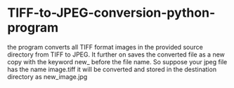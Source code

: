 # TIFF-to-JPEG-conversion-python-program
the program converts all TIFF format images in the provided source directory from TIFF to JPEG. It further on saves the converted file as a new copy with the keyword new_ before the file name. So suppose your jpeg file has the name image.tiff it will be converted and stored in the destination directory as new_image.jpg
